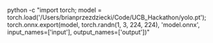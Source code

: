 python -c "import torch; model = torch.load('/Users/brianprzezdziecki/Code/UCB_Hackathon/yolo.pt'); torch.onnx.export(model, torch.randn(1, 3, 224, 224), 'model.onnx', input_names=['input'], output_names=['output'])"